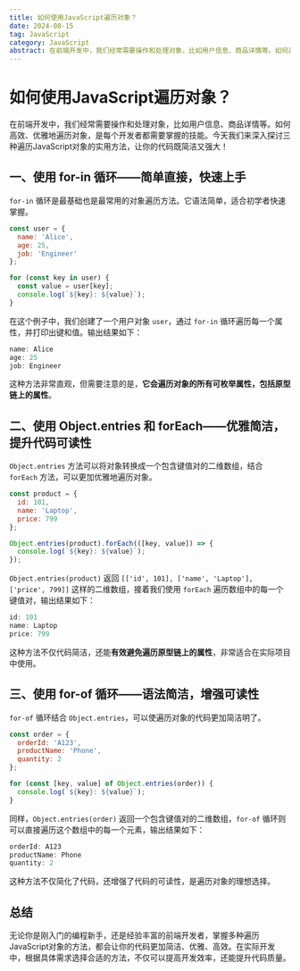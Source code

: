 ```yaml
---
title: 如何使用JavaScript遍历对象？
date: 2024-08-15
tag: JavaScript
category: JavaScript
abstract: 在前端开发中，我们经常需要操作和处理对象，比如用户信息、商品详情等。如何高效、优雅地遍历对象，是每个开发者都需要掌握的技能。今天我们来深入探讨三种遍历JavaScript对象的实用方法，让你的代码既简洁又强大！
---
```


# 如何使用JavaScript遍历对象？

在前端开发中，我们经常需要操作和处理对象，比如用户信息、商品详情等。如何高效、优雅地遍历对象，是每个开发者都需要掌握的技能。今天我们来深入探讨三种遍历JavaScript对象的实用方法，让你的代码既简洁又强大！

## 一、使用 for-in 循环——简单直接，快速上手

`for-in` 循环是最基础也是最常用的对象遍历方法。它语法简单，适合初学者快速掌握。

```javascript
const user = {
  name: 'Alice',
  age: 25,
  job: 'Engineer'
};

for (const key in user) {
  const value = user[key];
  console.log(`${key}: ${value}`);
}
```

在这个例子中，我们创建了一个用户对象 `user`，通过 `for-in` 循环遍历每一个属性，并打印出键和值。输出结果如下：

```javascript
name: Alice
age: 25
job: Engineer
```

这种方法非常直观，但需要注意的是，**它会遍历对象的所有可枚举属性，包括原型链上的属性**。

## 二、使用 Object.entries 和 forEach——优雅简洁，提升代码可读性

`Object.entries` 方法可以将对象转换成一个包含键值对的二维数组，结合 `forEach` 方法，可以更加优雅地遍历对象。

```javascript
const product = {
  id: 101,
  name: 'Laptop',
  price: 799
};

Object.entries(product).forEach(([key, value]) => {
  console.log(`${key}: ${value}`);
});
```

`Object.entries(product)` 返回 `[['id', 101], ['name', 'Laptop'], ['price', 799]]` 这样的二维数组，接着我们使用 `forEach` 遍历数组中的每一个键值对，输出结果如下：

```javascript
id: 101
name: Laptop
price: 799
```

这种方法不仅代码简洁，还能**有效避免遍历原型链上的属性**，非常适合在实际项目中使用。

## 三、使用 for-of 循环——语法简洁，增强可读性

`for-of` 循环结合 `Object.entries`，可以使遍历对象的代码更加简洁明了。

```javascript
const order = {
  orderId: 'A123',
  productName: 'Phone',
  quantity: 2
};

for (const [key, value] of Object.entries(order)) {
  console.log(`${key}: ${value}`);
}
```

同样，`Object.entries(order)` 返回一个包含键值对的二维数组，`for-of` 循环则可以直接遍历这个数组中的每一个元素，输出结果如下：

```javascript
orderId: A123
productName: Phone
quantity: 2
```

这种方法不仅简化了代码，还增强了代码的可读性，是遍历对象的理想选择。

## 总结

无论你是刚入门的编程新手，还是经验丰富的前端开发者，掌握多种遍历JavaScript对象的方法，都会让你的代码更加简洁、优雅、高效。在实际开发中，根据具体需求选择合适的方法，不仅可以提高开发效率，还能提升代码质量。
